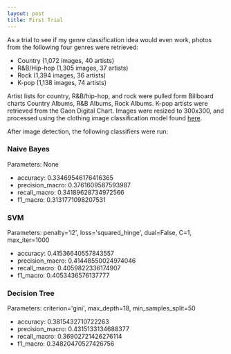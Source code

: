 ```yaml
---
layout: post
title: First Trial
---
```


As a trial to see if my genre classification idea would even work, photos from the following four genres were retrieved:
* Country (1,072 images, 40 artists)
* R&B/Hip-hop (1,305 images, 37 artists)
* Rock (1,394 images, 36 artists)
* K-pop (1,138 images, 74 artists)

Artist lists for country, R&B/hip-hop, and rock were pulled form Billboard charts Country Albums, R&B Albums, Rock Albums. K-pop artists were retrieved from the Gaon Digital Chart. Images were resized to 300x300, and processed using the clothing image classification model found [here](https://www.deepdetect.com/applications/model/).

After image detection, the following classifiers were run:

### Naive Bayes
Parameters: None
* accuracy: 0.33469546176416365
* precision_macro: 0.3761609587593987
* recall_macro: 0.34189628734972566
* f1_macro: 0.3131771098207531

### SVM
Parameters: penalty='l2', loss='squared_hinge', dual=False, C=1, max_iter=1000
* accuracy: 0.41536640557843557
* precision_macro: 0.41448550024974046
* recall_macro: 0.4059822336174907
* f1_macro: 0.4053436576137777

### Decision Tree
Parameters: criterion='gini', max_depth=18, min_samples_split=50
* accuracy: 0.3815432710722263
* precision_macro: 0.4315133134688377
* recall_macro: 0.36902721426276114
* f1_macro: 0.34820470527426756